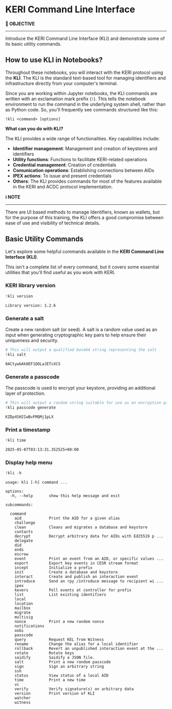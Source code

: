 # KERI Command Line Interface

<div class="alert alert-primary">
  <b>🎯 OBJECTIVE</b><hr>
Introduce the KERI Command Line Interface (KLI) and demonstrate some of its basic utility commands.
</div>

## How to use KLI in Notebooks?

Throughout these notebooks, you will interact with the KERI protocol using the **KLI**. The KLI is the standard text-based tool for managing identifiers and infrastructure directly from your computer's terminal. 

Since you are working within Jupyter notebooks, the KLI commands are written with an exclamation mark prefix (`!`). This tells the notebook environment to run the command in the underlying system shell, rather than as Python code. So, you'll frequently see commands structured like this:

`!kli <command> [options]`  

**What can you do with KLI?**

The KLI provides a wide range of functionalities. Key capabilities include:
- **Identifier management**: Management and creation of keystores and identifiers
- **Utility functions**: Functions to facilitate KERI-related operations
- **Credential management**: Creation of credentials
- **Comunication operations**: Establishing connections between AIDs
- **IPEX actions**: To issue and present credentials
- **Others**: The KLI provides commands for most of the features available in the KERI and ACDC protocol implementation.



<div class="alert alert-info">
  <b>ℹ️ NOTE</b><hr>
    There are UI based methods to manage Identifiers, known as wallets, but for the purpose of this training, the KLI offers a good compromise between ease of use and visibility of technical details. 
</div>

## Basic Utility Commands

Let's explore some helpful commands available in the **KERI Command Line Interface (KLI)**.

This isn't a complete list of every command, but it covers some essential utilities that you'll find useful as you work with KERI.

### KERI library version


```python
!kli version
```

    Library version: 1.2.6


### Generate a salt 
Create a new random salt (or seed). A salt is a random value used as an input when generating cryptographic key pairs to help ensure their uniqueness and security.


```python
# This will output a qualified base64 string representing the salt
!kli salt
```

    0ACtywbAk0EF1QOLaJETcXCS


### Generate a passcode
The passcode is used to encrypt your keystore, providing an additional layer of protection.


```python
# This will output a random string suitable for use as an encryption passcode
!kli passcode generate
```

    KZDp4SH2IwBvFMQMj1pLX


### Print a timestamp


```python
!kli time
```

    2025-05-07T03:13:31.352525+00:00


### Display help menu


```python
!kli -h
```

    usage: kli [-h] command ...
    
    options:
      -h, --help       show this help message and exit
    
    subcommands:
    
      command
        aid            Print the AID for a given alias
        challenge
        clean          Cleans and migrates a database and keystore
        contacts
        decrypt        Decrypt arbitrary data for AIDs with Ed25519 p ...
        delegate
        did
        ends
        escrow
        event          Print an event from an AID, or specific values ...
        export         Export key events in CESR stream format
        incept         Initialize a prefix
        init           Create a database and keystore
        interact       Create and publish an interaction event
        introduce      Send an rpy /introduce message to recipient wi ...
        ipex
        kevers         Poll events at controller for prefix
        list           List existing identifiers
        local
        location
        mailbox
        migrate
        multisig
        nonce          Print a new random nonce
        notifications
        oobi
        passcode
        query          Request KEL from Witness
        rename         Change the alias for a local identifier
        rollback       Revert an unpublished interaction event at the ...
        rotate         Rotate keys
        saidify        Saidify a JSON file.
        salt           Print a new random passcode
        sign           Sign an arbitrary string
        ssh
        status         View status of a local AID
        time           Print a new time
        vc
        verify         Verify signature(s) on arbitrary data
        version        Print version of KLI
        watcher
        witness

